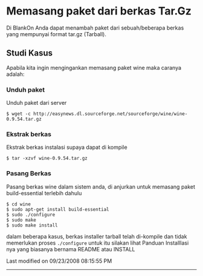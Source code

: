 # Memasang paket dari berkas Tar.Gz

Di BlankOn Anda dapat menambah paket dari sebuah/beberapa berkas yang mempunyai format tar.gz (Tarball).

## Studi Kasus
Apabila kita ingin mengingankan memasang paket ​wine maka caranya adalah:

### Unduh paket
Unduh paket dari server

`$ wget -c http://easynews.dl.sourceforge.net/sourceforge/wine/wine-0.9.54.tar.gz`

### Ekstrak berkas
Ekstrak berkas instalasi supaya dapat di kompile

`$ tar -xzvf wine-0.9.54.tar.gz`

### Pasang Berkas
Pasang berkas wine dalam sistem anda, di anjurkan untuk memasang paket build-essential terlebih dahulu

```
$ cd wine
$ sudo apt-get install build-essential
$ sudo ./configure
$ sudo make
$ sudo make install
```

dalam beberapa kasus, berkas installer tarball telah di-kompile dan tidak memerlukan proses `./configure` untuk itu silakan lihat Panduan Installlasi nya yang biasanya bernama
README atau INSTALL

Last modified on 09/23/2008 08:15:55 PM

---
 



